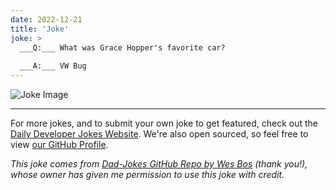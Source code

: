 ```yaml
---
date: 2022-12-21
title: 'Joke'
joke: >
  ___Q:___ What was Grace Hopper's favorite car?
  
  ___A:___ VW Bug
---
```



![Joke Image](https://private.xtrp.io/projects/DailyDeveloperJokes/public_image_server/images/5e12596bcfd66.png)

---

For more jokes, and to submit your own joke to get featured, check out the [Daily Developer Jokes Website](https://dailydeveloperjokes.github.io/). We're also open sourced, so feel free to view [our GitHub Profile](https://github.com/dailydeveloperjokes).


_This joke comes from [Dad-Jokes GitHub Repo by Wes Bos](https://github.com/wesbos/dad-jokes) (thank you!), whose owner has given me permission to use this joke with credit._

<!--
Joke text:
**Q:** What was Grace Hopper's favorite car?

**A:** VW Bug
 -->


